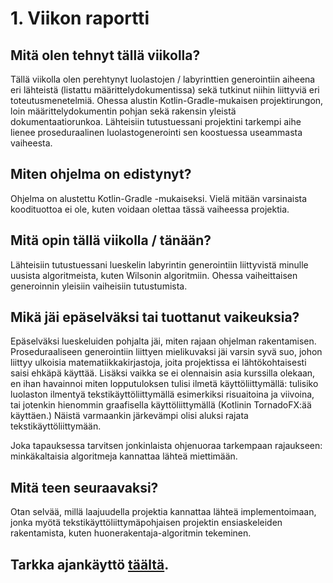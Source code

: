 # 1. Viikon raportti

## Mitä olen tehnyt tällä viikolla?

Tällä viikolla olen perehtynyt luolastojen / labyrinttien generointiin aiheena eri lähteistä (listattu 
määrittelydokumentissa) sekä tutkinut niihin liittyviä eri toteutusmenetelmiä. Ohessa alustin Kotlin-Gradle-mukaisen 
projektirungon, loin määrittelydokumentin pohjan sekä rakensin yleistä dokumentaatiorunkoa. Lähteisiin tutustuessani
projektini tarkempi aihe lienee proseduraalinen luolastogenerointi sen koostuessa useammasta vaiheesta.

## Miten ohjelma on edistynyt?

Ohjelma on alustettu Kotlin-Gradle -mukaiseksi. Vielä mitään varsinaista koodituottoa ei ole, kuten voidaan olettaa tässä
vaiheessa projektia.

## Mitä opin tällä viikolla / tänään?

Lähteisiin tutustuessani lueskelin labyrintin generointiin liittyvistä minulle uusista algoritmeista, kuten Wilsonin
algoritmiin. Ohessa vaiheittaisen generoinnin yleisiin vaiheisiin tutustumista.

## Mikä jäi epäselväksi tai tuottanut vaikeuksia?

Epäselväksi lueskeluiden pohjalta jäi, miten rajaan ohjelman rakentamisen. Proseduraaliseen generointiin liittyen
mielikuvaksi jäi varsin syvä suo, johon liittyy ulkoisia matematiikkakirjastoja, joita projektissa ei lähtökohtaisesti
saisi ehkäpä käyttää. Lisäksi vaikka se ei olennaisin asia kurssilla olekaan, en ihan havainnoi miten lopputuloksen 
tulisi ilmetä käyttöliittymällä: tulisiko luolaston ilmentyä tekstikäyttöliittymällä esimerkiksi risuaitoina ja 
viivoina, tai jotenkin hienommin graafisella käyttöliittymällä (Kotlinin TornadoFX:ää käyttäen.) Näistä varmaankin 
järkevämpi olisi aluksi rajata tekstikäyttöliittymään.

Joka tapauksessa tarvitsen jonkinlaista ohjenuoraa tarkempaan rajaukseen: minkäkaltaisia algoritmeja kannattaa lähteä
miettimään.

## Mitä teen seuraavaksi?

Otan selvää, millä laajuudella projektia kannattaa lähteä implementoimaan, jonka myötä tekstikäyttöliittymäpohjaisen
projektin ensiaskeleiden rakentamista, kuten huonerakentaja-algoritmin tekeminen.

## Tarkka ajankäyttö [täältä](./tuntikirjanpito.md).